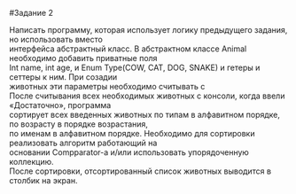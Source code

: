 #Задание 2

Написать программу, которая использует логику предыдущего задания, но использовать вместо   <br/>
интерфейса абстрактный класс. В абстрактном классе Animal необходимо добавить приватные поля    <br/>
Int name, int age, и Enum Type(COW, CAT, DOG, SNAKE) и гетеры и сеттеры к ним. При созадии  <br/>
животных эти параметры необходимо считывать с   <br/>
После считывания всех необходимых животных с консоли,  когда ввели «Достаточно», программа      <br/> 
сортирует всех введенных животных по типам в алфавитном порядке, по возрасту в порядке возрастания,     <br/>
по именам в алфавитном порядке. Необходимо для сортировки реализовать алгоритм работающий на    <br/>
основании Compparator-a и/или использовать упорядоченную коллекцию. <br/>
После сортировки, отсортированный список животных выводится в столбик на экран. <br/>